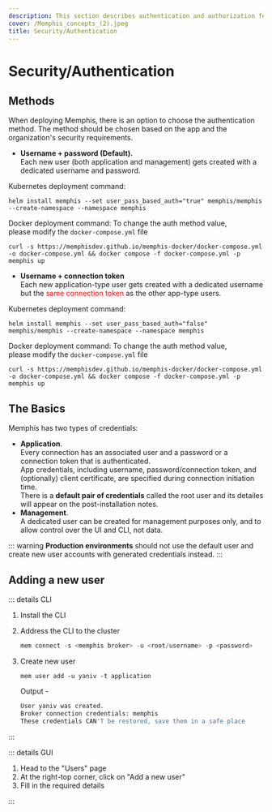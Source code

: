 ```yaml
---
description: This section describes authentication and authorization features in Memphis. Both methods enable the operator to control access to Memphis.
cover: /Memphis_concepts_(2).jpeg
title: Security/Authentication
---
```


# Security/Authentication

<Subtitle></Subtitle>

## Methods

When deploying Memphis, there is an option to choose the authentication method. The method should be chosen based on the app and the organization's security requirements.

* **Username + password (Default).**\
  Each new user (both application and management) gets created with a dedicated username and password.

Kubernetes deployment command:

```
helm install memphis --set user_pass_based_auth="true" memphis/memphis --create-namespace --namespace memphis
```

Docker deployment command: To change the auth method value, \
please modify the `docker-compose.yml` file

```
curl -s https://memphisdev.github.io/memphis-docker/docker-compose.yml -o docker-compose.yml && docker compose -f docker-compose.yml -p memphis up
```

* **Username + connection token**\
  Each new application-type user gets created with a dedicated username but the <span style="color:red;">same connection token</span> as the other app-type users.

Kubernetes deployment command:

```
helm install memphis --set user_pass_based_auth="false" memphis/memphis --create-namespace --namespace memphis
```

Docker deployment command: To change the auth method value, \
please modify the `docker-compose.yml` file

```
curl -s https://memphisdev.github.io/memphis-docker/docker-compose.yml -o docker-compose.yml && docker compose -f docker-compose.yml -p memphis up
```

## The Basics

Memphis has two types of credentials:

* **Application**.\
  Every connection has an associated user and a password or a connection token that is authenticated.\
  App credentials, including username, password/connection token, and (optionally) client certificate, are specified during connection initiation time.\
  There is a **default pair of credentials** called the root user and its detailes will appear on the post-installation notes.
* **Management**.\
  A dedicated user can be created for management purposes only, and to allow control over the UI and CLI, not data.

::: warning
**Production environments** should not use the default user and create new user accounts with generated credentials instead.
:::

## Adding a new user

::: details CLI

1. Install the CLI
2.  Address the CLI to the cluster&#x20;

    ```powershell
    mem connect -s <memphis broker> -u <root/username> -p <password>
    ```
3.  Create new user

    ```
    mem user add -u yaniv -t application
    ```

    Output -

    ```bash
    User yaniv was created.
    Broker connection credentials: memphis
    These credentials CAN'T be restored, save them in a safe place
    ```

:::

::: details GUI

1. Head to the "Users" page
2. At the right-top corner, click on "Add a new user"
3. Fill in the required details

:::

